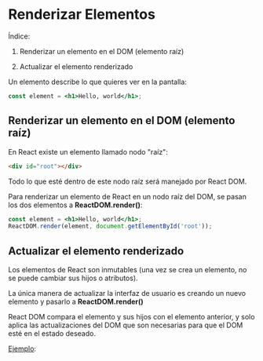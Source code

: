 # Renderizar Elementos

Índice:

1. Renderizar un elemento en el DOM (elemento raíz)

2. Actualizar el elemento renderizado


Un elemento describe lo que quieres ver en la pantalla:

```jsx
const element = <h1>Hello, world</h1>;
```

## Renderizar un elemento en el DOM (elemento raíz)

En React existe un elemento llamado nodo "raíz":

```html
<div id="root"></div>
```

Todo lo que esté dentro de este nodo raíz será manejado por React DOM.

Para renderizar un elemento de React en un nodo raíz del DOM, se pasan los dos elementos a **ReactDOM.render()**:

```jsx
const element = <h1>Hello, world</h1>;
ReactDOM.render(element, document.getElementById('root'));
```

## Actualizar el elemento renderizado

Los elementos de React son inmutables (una vez se crea un elemento, no se puede cambiar sus hijos o atributos).

La única manera de actualizar la interfaz de usuario es creando un nuevo elemento y pasarlo a **ReactDOM.render()**

React DOM compara el elemento y sus hijos con el elemento anterior, y solo aplica las actualizaciones del DOM que son necesarias para que el DOM esté en el estado deseado.

[Ejemplo](../../src/ConceptosPrincipales/RenderizarElementos/Ejemplo1-ActualizarDOM.js):